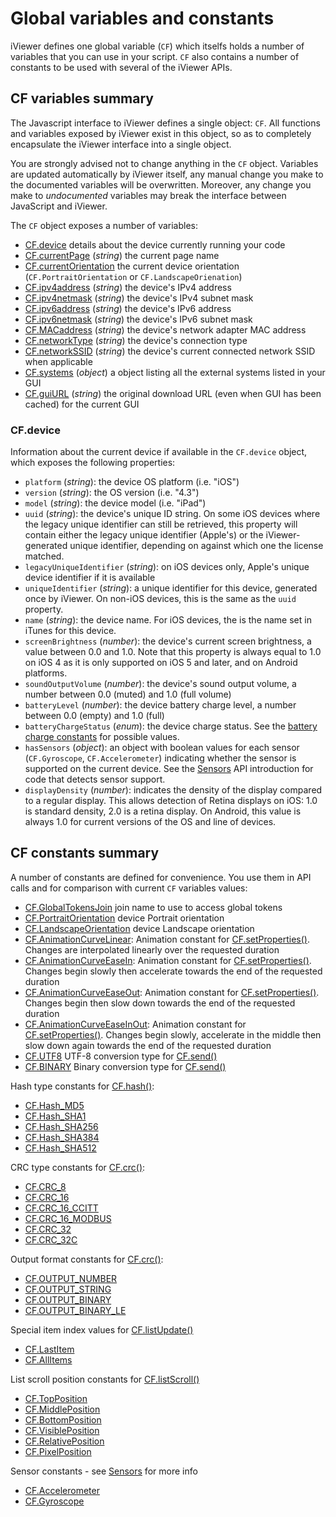 # Global variables and constants

iViewer defines one global variable (`CF`) which itselfs holds a number of variables that you can use in your script. `CF` also contains a number of constants to be used with several of the iViewer APIs.

## CF variables summary

The Javascript interface to iViewer defines a single object: `CF`. All functions and variables exposed by iViewer exist in this object, so as to completely encapsulate the iViewer interface into a single object.

You are strongly advised not to change anything in the `CF` object. Variables are updated automatically by iViewer itself, any manual change you make to the documented variables will be overwritten. Moreover, any change you make to _undocumented_ variables may break the interface between JavaScript and iViewer.

The `CF` object exposes a number of variables:

* [CF.device](#cF.device) details about the device currently running your code
* [CF.currentPage](display.md#cF.currentPage) (_string_) the current page name
* [CF.currentOrientation](display.md#cF.currentOrientation) the current device orientation (`CF.PortraitOrientation` or `CF.LandscapeOrienation`)
* [CF.ipv4address](net.md#cF.ipv4address) (_string_) the device's IPv4 address
* [CF.ipv4netmask](net.md#cF.ipv4netmask) (_string_) the device's IPv4 subnet mask
* [CF.ipv6address](net.md#cF.ipv6address) (_string_) the device's IPv6 address
* [CF.ipv6netmask](net.md#cF.ipv6netmask) (_string_) the device's IPv6 subnet mask
* [CF.MACaddress](net.md#cF.MACaddress) (_string_) the device's network adapter MAC address
* [CF.networkType](net.md#cF.networkType) (_string_) the device's connection type
* [CF.networkSSID](net.md#cF.networkSSID) (_string_) the device's current connected network SSID when applicable
* [CF.systems](net.md#cF.systems) (_object_) a object listing all the external systems listed in your GUI
* [CF.guiURL](gui.md#cF.guiURL) (_string_) the original download URL (even when GUI has been cached) for the current GUI

### CF.device
Information about the current device if available in the `CF.device` object, which exposes the following properties:

* `platform` (_string_): the device OS platform (i.e. "iOS")
* `version` (_string_): the OS version (i.e. "4.3")
* `model` (_string_): the device model (i.e. "iPad")
* `uuid` (_string_): the device's unique ID string. On some iOS devices where the legacy unique identifier can still be retrieved, this property will contain either the legacy unique identifier (Apple's) or the iViewer-generated unique identifier, depending on against which one the license matched.
* `legacyUniqueIdentifier` (_string_): on iOS devices only, Apple's unique device identifier if it is available
* `uniqueIdentifier` (_string_): a unique identifier for this device, generated once by iViewer. On non-iOS devices, this is the same as the `uuid` property.
* `name` (_string_): the device name. For iOS devices, the is the name set in iTunes for this device.
* `screenBrightness` (_number_): the device's current screen brightness, a value between 0.0 and 1.0. Note that this property is always equal to 1.0 on iOS 4 as it is only supported on iOS 5 and later, and on Android platforms.
* `soundOutputVolume` (_number_): the device's sound output volume, a number between 0.0 (muted) and 1.0 (full volume)
* `batteryLevel` (_number_): the device battery charge level, a number between 0.0 (empty) and 1.0 (full)
* `batteryChargeStatus` (_enum_): the device charge status. See the [battery charge constants](util.md#battery_charge_constants) for possible values.
* `hasSensors` (_object_): an object with boolean values for each sensor (`CF.Gyroscope`, `CF.Accelerometer`) indicating whether the sensor is supported on the current device. See the [Sensors](sensors.md) API introduction for code that detects sensor support.
* `displayDensity` (_number_): indicates the density of the display compared to a regular display. This allows detection of Retina displays on iOS: 1.0 is standard density, 2.0 is a retina display. On Android, this value is always 1.0 for current versions of the OS and line of devices.

## CF constants summary

A number of constants are defined for convenience. You use them in API calls and for comparison with current `CF` variables values:

* [CF.GlobalTokensJoin](gui.md#cF.GlobalTokensJoin) join name to use to access global tokens
* [CF.PortraitOrientation](display.md#cF.PortraitOrientation) device Portrait orientation
* [CF.LandscapeOrientation](display.md#cF.LandscapeOrientation) device Landscape orientation
* [CF.AnimationCurveLinear](gui.md#animation_curve_constants): Animation constant for [CF.setProperties()](gui.md#cF.setProperties). Changes are interpolated linearly over the requested duration
* [CF.AnimationCurveEaseIn](gui.md#animation_curve_constants): Animation constant for [CF.setProperties()](gui.md#cF.setProperties). Changes begin slowly then accelerate towards the end of the requested duration
* [CF.AnimationCurveEaseOut](gui.md#animation_curve_constants): Animation constant for [CF.setProperties()](gui.md#cF.setProperties). Changes begin then slow down towards the end of the requested duration
* [CF.AnimationCurveEaseInOut](gui.md#animation_curve_constants): Animation constant for [CF.setProperties()](gui.md#cF.setProperties). Changes begin slowly, accelerate in the middle then slow down again towards the end of the requested duration
* [CF.UTF8](net.md#Constants) UTF-8 conversion type for [CF.send()](net.md#cF.send)
* [CF.BINARY](net.md#Constants) Binary conversion type for [CF.send()](net.md#cF.send)

Hash type constants for [CF.hash()](util.md#cF.hash):

* [CF.Hash_MD5](util.md#hash_type_constants)
* [CF.Hash_SHA1](util.md#hash_type_constants)
* [CF.Hash_SHA256](util.md#hash_type_constants)
* [CF.Hash_SHA384](util.md#hash_type_constants)
* [CF.Hash_SHA512](util.md#hash_type_constants)

CRC type constants for [CF.crc()](util.md#cF.crc):

* [CF.CRC_8](util.md#cRC_type_constants)
* [CF.CRC_16](util.md#cRC_type_constants)
* [CF.CRC_16_CCITT](util.md#cRC_type_constants)
* [CF.CRC_16_MODBUS](util.md#cRC_type_constants)
* [CF.CRC_32](util.md#cRC_type_constants)
* [CF.CRC_32C](util.md#cRC_type_constants)

Output format constants for [CF.crc()](util.md#cF.crc):

* [CF.OUTPUT_NUMBER](util.md#output_format_constants)
* [CF.OUTPUT_STRING](util.md#output_format_constants)
* [CF.OUTPUT_BINARY](util.md#output_format_constants)
* [CF.OUTPUT_BINARY_LE](util.md#output_format_constants)

Special item index values for [CF.listUpdate()](lists.md#cF.listUpdate)

* [CF.LastItem](lists.md#item_index_constants)
* [CF.AllItems](lists.md#item_index_constants)

List scroll position constants for [CF.listScroll()](lists.md#cF.listScroll)

* [CF.TopPosition](lists.md#list_scroll_position_constants)
* [CF.MiddlePosition](lists.md#list_scroll_position_constants)
* [CF.BottomPosition](lists.md#list_scroll_position_constants)
* [CF.VisiblePosition](lists.md#list_scroll_position_constants)
* [CF.RelativePosition](lists.md#list_scroll_position_constants)
* [CF.PixelPosition](lists.md#list_scroll_position_constants)

Sensor constants - see [Sensors](sensors.md) for more info

* [CF.Accelerometer](sensors.md#constants)
* [CF.Gyroscope](sensors.md#constants)
